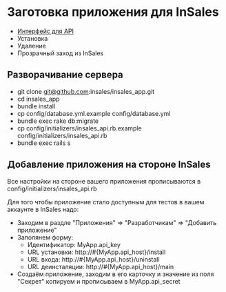 Заготовка приложения для InSales
================================

* [Интерфейс для API](https://github.com/insales/insales_api)
* Установка
* Удаление
* Прозрачный заход из InSales

Разворачивание сервера
----------------------

* git clone git@github.com:insales/insales_app.git
* cd insales_app
* bundle install
* cp config/database.yml.example config/database.yml
* bundle exec rake db:migrate
* cp config/initializers/insales_api.rb.example config/initializers/insales_api.rb
* bundle exec rails s


Добавление приложения на стороне InSales
-----------------------------------------

Все настройки на стороне вашего приложения прописываются в
config/initializers/insales_api.rb

Для того чтобы приложение стало доступным для тестов 
в вашем аккаунте в InSales надо:

* Заходим в раздле "Приложения" => "Разработчикам" => "Добавить приложение"
* Заполянем форму:
  * Идентификатор:    MyApp.api_key
  * URL установки:    http://#{MyApp.api_host}/install
  * URL входа:        http://#{MyApp.api_host}/uninstall
  * URL деинсталяции: http://#{MyApp.api_host}/main
* Создаём приложение, заходим в его карточку и значение из поля "Секрет" копируем и прописываем в MyApp.api_secret

